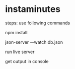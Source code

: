 # instaminutes

steps: use following commands 

npm install

json-server --watch db.json

run live server

get output in console
